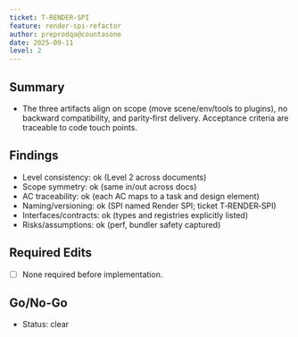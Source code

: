 ```yaml
---
ticket: T-RENDER-SPI
feature: render-spi-refactor
author: preprodqa@countasone
date: 2025-09-11
level: 2
---
```


## Summary

- The three artifacts align on scope (move scene/env/tools to plugins), no backward compatibility, and parity‑first delivery. Acceptance criteria are traceable to code touch points.

## Findings

- Level consistency: ok (Level 2 across documents)
- Scope symmetry: ok (same in/out across docs)
- AC traceability: ok (each AC maps to a task and design element)
- Naming/versioning: ok (SPI named Render SPI; ticket T‑RENDER‑SPI)
- Interfaces/contracts: ok (types and registries explicitly listed)
- Risks/assumptions: ok (perf, bundler safety captured)

## Required Edits

- [ ] None required before implementation.

## Go/No-Go

- Status: clear
